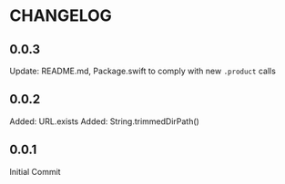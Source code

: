 # CHANGELOG

## 0.0.3

Update: README.md, Package.swift to comply with new `.product` calls

## 0.0.2

Added: URL.exists
Added: String.trimmedDirPath()

## 0.0.1

Initial Commit

